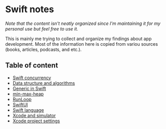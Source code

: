 # Swift notes

_Note that the content isn't neatly organized since I'm maintaining it for my personal use but feel free to use it._

This is mainly me trying to collect and organize my findings about app development. Most of the information here is copied from variou sources (books, articles, podcasts, and etc.).

## Table of content

- [Swift concurrency](concurrency.md)
- [Data structure and algorithms](data-structure.md)
- [Generic in Swift](generic.md)
- [min-max-heap](min-max-heap.md)
- [RunLoop](RunLoop.md)
- [SwiftUI](SwiftUI.md)
- [Swift language](Swift.md)
- [Xcode and simulator](xcode-and-simulator.md)
- [Xcode project settings](xcode-project-settings.md)
